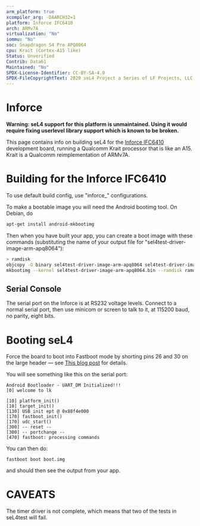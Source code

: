 ```yaml
---
arm_platform: true
xcompiler_arg: -DAARCH32=1
platform: Inforce IFC6410
arch: ARMv7A
virtualization: "No"
iommu: "No"
soc: Snapdragon S4 Pro APQ8064
cpu: Krait (Cortex-A15 like)
Status: Unverified
Contrib: Data61
Maintained: "No"
SPDX-License-Identifier: CC-BY-SA-4.0
SPDX-FileCopyrightText: 2020 seL4 Project a Series of LF Projects, LLC.
---
```

# Inforce

**Warning: seL4 support for this platform is unmaintained.  Using it would require fixing userlevel library support which is known to be broken.**


This page contains info on building seL4 for the
[Inforce IFC6410](http://www.inforcelive.com/index.php?route=product/product&product_id=53) development board, running a Qualcomm Krait processor that
is like an A15. Krait is a Qualcomm reimplementation of ARMv7A.

# Building for the Inforce IFC6410
 To use default build config, use
"inforce_" configurations.

To make a bootable image you will need the Android bootimg tool. On
Debian, do

```bash
apt-get install android-mkbootimg
```
Then when you have built your app, you can create a boot image with
these commands (substituting the name of your output file for
"sel4test-driver-image-arm-apq8064"):


```bash
> ramdisk
objcopy -O binary sel4test-driver-image-arm-apq8064 sel4test-driver-image-arm-apq8064.bin
mkbootimg --kernel sel4test-driver-image-arm-apq8064.bin --ramdisk ramdisk --base "0x82000000" --output boot.img
```
## Serial Console
The serial port on the Inforce is at RS232 voltage levels. Connect to a
normal serial port, then use minicom or screen to talk to it, at 115200
baud, no parity, eight bits.

# Booting seL4
 Force the board to boot into Fastboot mode by shorting
pins 26 and 30 on the large header — see
[This blog post](https://web.archive.org/web/20150526213626/http://mydragonboard.org/2013/forcing-ifc6410-into-fastboot) for details.

You will see something like this on the serial port:
```
Android Bootloader - UART_DM Initialized!!!
[0] welcome to lk

[10] platform_init()
[10] target_init()
[130] USB init ept @ 0x88f4e000
[170] fastboot_init()
[170] udc_start()
[300] -- reset --
[300] -- portchange --
[470] fastboot: processing commands
```
You can then do:

```
fastboot boot boot.img
```
and should then see the output from your
app.

# CAVEATS
 The timer driver is not complete, which means that two of
the tests in seL4test will fail.
